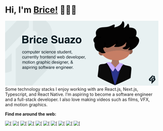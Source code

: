 
# Hi, I'm [Brice!](https://www.bricesuazo.com/) 👋👨‍💻
[![image alt text](https://raw.githubusercontent.com/BriceSuazo/bricesuazo/main/img/Github%20Readme%20Picture.png)](https://bricesuazo.com)
Some technology stacks I enjoy working with are React.js, Next.js, Typescript, and React Native. I’m aspiring to become a software engineer and a full-stack developer. I also love making videos such as films, VFX, and motion graphics.

**Find me around the web:**

[![\[](https://github.com/BriceSuazo/bricesuazo/blob/main/img/envelope-solid-24.png?raw=true)](mailto:contact@bricesuazo.com) [![\[](https://github.com/BriceSuazo/bricesuazo/blob/main/img/world-regular-24.png?raw=true)](https://www.bricesuazo.com/) [![\[](https://github.com/BriceSuazo/bricesuazo/blob/main/img/youtube-logo-24.png?raw=true)](https://www.youtube.com/BriceSuazo) [![\[](https://github.com/BriceSuazo/bricesuazo/blob/main/img/facebook-circle-logo-24.png?raw=true)](https://www.facebook.com/BriceSuazo) [![\[](https://github.com/BriceSuazo/bricesuazo/blob/main/img/instagram-logo-24.png?raw=true)](https://www.instagram.com/brice_suazo) [![\[](https://github.com/BriceSuazo/bricesuazo/blob/main/img/twitter-logo-24.png?raw=true)](https://www.twitter.com/brice_suazo) [![\[](https://github.com/BriceSuazo/bricesuazo/blob/main/img/linkedin-logo-24.png?raw=true)](https://www.linkedin.com/in/BriceSuazo/) [![\[](https://github.com/BriceSuazo/bricesuazo/blob/main/img/tiktok-logo-24.png?raw=true)](https://www.tiktok.com/@bricesuazo) [![\[](https://github.com/BriceSuazo/bricesuazo/blob/main/img/reddit-logo-24.png?raw=true)](https://www.reddit.com/user/BriceSuazo) [![\[](https://github.com/BriceSuazo/bricesuazo/blob/main/img/spotify-logo-24.png?raw=true)](https://open.spotify.com/user/5zjazbzw6c4tzfm9aui3h4jxx) 
